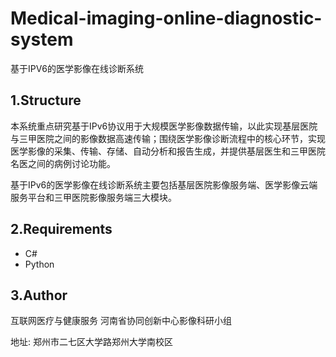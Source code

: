 # Medical-imaging-online-diagnostic-system

基于IPV6的医学影像在线诊断系统

## 1.Structure
本系统重点研究基于IPv6协议用于大规模医学影像数据传输，以此实现基层医院与三甲医院之间的影像数据高速传输；围绕医学影像诊断流程中的核心环节，实现医学影像的采集、传输、存储、自动分析和报告生成，并提供基层医生和三甲医院名医之间的病例讨论功能。

基于IPv6的医学影像在线诊断系统主要包括基层医院影像服务端、医学影像云端服务平台和三甲医院影像服务端三大模块。

## 2.Requirements
- C#
- Python

## 3.Author

 互联网医疗与健康服务 河南省协同创新中心影像科研小组

 地址: 郑州市二七区大学路郑州大学南校区
